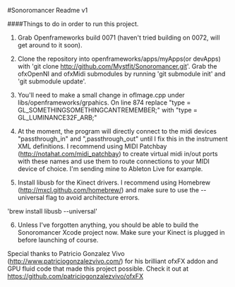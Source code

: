 #Sonoromancer Readme v1

####Things to do in order to run this project.

1. Grab Openframeworks build 0071 (haven't tried building on 0072, will get around to it soon).


2. Clone the repository into openframeworks/apps/myApps(or devApps) with 'git clone http://github.com/Mystfit/Sonoromancer.git'. Grab the ofxOpenNI and ofxMidi submodules by running 'git submodule init' and 'git submodule update'.


3. You'll need to make a small change in ofImage.cpp under libs/openframeworks/grpahics. On line 874 replace "type = GL_SOMETHINGSOMETHINGCANTREMEMBER;" with "type = GL_LUMINANCE32F_ARB;"


4. At the moment, the program will directly connect to the midi devices "passthrough_in" and ",passthrough_out" until I fix this in the instrument XML definitions. I recommend using MIDI Patchbay (http://notahat.com/midi_patchbay) to create virtual midi in/out ports with these names and use them to route connections to your MIDI device of choice. I'm sending mine to Ableton Live for example.


5. Install libusb for the Kinect drivers. I recommend using Homebrew (http://mxcl.github.com/homebrew/) and make sure to use the --universal flag to avoid architecture errors.

'brew install libusb --universal'


6. Unless I've forgotten anything, you should be able to build the Sonoromancer Xcode project now. Make sure your Kinect is plugged in before launching of course.


Special thanks to Patricio Gonzalez Vivo (http://www.patriciogonzalezvivo.com/) for his brilliant ofxFX addon and GPU fluid code that made this project possible. Check it out at https://github.com/patriciogonzalezvivo/ofxFX